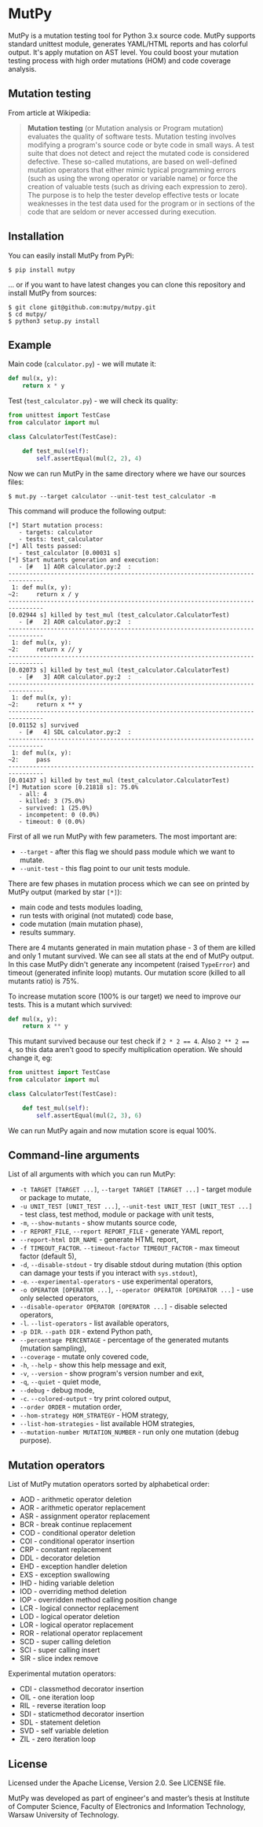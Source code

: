 MutPy
=====

MutPy is a mutation testing tool for Python 3.x source code. MutPy
supports standard unittest module, generates YAML/HTML reports and has
colorful output. It's apply mutation on AST level. You could boost your
mutation testing process with high order mutations (HOM) and code
coverage analysis.

Mutation testing
----------------

From article at Wikipedia:

> **Mutation testing** (or Mutation analysis or Program mutation)
> evaluates the quality of software tests. Mutation testing involves
> modifying a program's source code or byte code in small ways. A test
> suite that does not detect and reject the mutated code is considered
> defective. These so-called mutations, are based on well-defined
> mutation operators that either mimic typical programming errors (such
> as using the wrong operator or variable name) or force the creation of
> valuable tests (such as driving each expression to zero). The purpose
> is to help the tester develop effective tests or locate weaknesses in
> the test data used for the program or in sections of the code that are
> seldom or never accessed during execution.

Installation
------------

You can easily install MutPy from PyPi:

```
$ pip install mutpy
```

... or if you want to have latest changes you can clone this repository
and install MutPy from sources:

```
$ git clone git@github.com:mutpy/mutpy.git
$ cd mutpy/
$ python3 setup.py install
```

Example
-------

Main code (`calculator.py`) - we will mutate it:

```python
def mul(x, y):
    return x * y
```

Test (`test_calculator.py`) - we will check its quality:

```python
from unittest import TestCase
from calculator import mul

class CalculatorTest(TestCase):

    def test_mul(self):
        self.assertEqual(mul(2, 2), 4)
```

Now we can run MutPy in the same directory where we have our sources
files:

```
$ mut.py --target calculator --unit-test test_calculator -m
```

This command will produce the following output:

```
[*] Start mutation process:
   - targets: calculator
   - tests: test_calculator
[*] All tests passed:
   - test_calculator [0.00031 s]
[*] Start mutants generation and execution:
   - [#   1] AOR calculator.py:2  :
--------------------------------------------------------------------------------
 1: def mul(x, y):
~2:     return x / y
--------------------------------------------------------------------------------
[0.02944 s] killed by test_mul (test_calculator.CalculatorTest)
   - [#   2] AOR calculator.py:2  :
--------------------------------------------------------------------------------
 1: def mul(x, y):
~2:     return x // y
--------------------------------------------------------------------------------
[0.02073 s] killed by test_mul (test_calculator.CalculatorTest)
   - [#   3] AOR calculator.py:2  :
--------------------------------------------------------------------------------
 1: def mul(x, y):
~2:     return x ** y
--------------------------------------------------------------------------------
[0.01152 s] survived
   - [#   4] SDL calculator.py:2  :
--------------------------------------------------------------------------------
 1: def mul(x, y):
~2:     pass
--------------------------------------------------------------------------------
[0.01437 s] killed by test_mul (test_calculator.CalculatorTest)
[*] Mutation score [0.21818 s]: 75.0%
   - all: 4
   - killed: 3 (75.0%)
   - survived: 1 (25.0%)
   - incompetent: 0 (0.0%)
   - timeout: 0 (0.0%)
```

First of all we run MutPy with few parameters. The most important are:

- `--target` - after this flag we should pass module which we want to
  mutate.
- `--unit-test` - this flag point to our unit tests module.

There are few phases in mutation process which we can see on printed by
MutPy output (marked by star `[*]`):

- main code and tests modules loading,
- run tests with original (not mutated) code base,
- code mutation (main mutation phase),
- results summary.

There are 4 mutants generated in main mutation phase - 3 of them are
killed and only 1 mutant survived. We can see all stats at the end of
MutPy output. In this case MutPy didn't generate any incompetent (raised
`TypeError`) and timeout (generated infinite loop) mutants. Our mutation
score (killed to all mutants ratio) is 75%.

To increase mutation score (100% is our target) we need to improve our
tests. This is a mutant which survived:

```python
def mul(x, y):
    return x ** y
```

This mutant survived because our test check if `2 * 2 == 4`. Also
`2 ** 2 == 4`, so this data aren't good to specify multiplication
operation. We should change it, eg:

```python
from unittest import TestCase
from calculator import mul

class CalculatorTest(TestCase):

    def test_mul(self):
        self.assertEqual(mul(2, 3), 6)
```

We can run MutPy again and now mutation score is equal 100%.

Command-line arguments
----------------------

List of all arguments with which you can run MutPy:

- `-t TARGET [TARGET ...]`, `--target TARGET [TARGET ...]` - target
  module or package to mutate,
- `-u UNIT_TEST [UNIT_TEST ...]`,
  `--unit-test UNIT_TEST [UNIT_TEST ...]` - test class, test method,
  module or package with unit tests,
- `-m`, `--show-mutants` - show mutants source code,
- `-r REPORT_FILE`, `--report REPORT_FILE` - generate YAML report,
- `--report-html DIR_NAME` - generate HTML report,
- `-f TIMEOUT_FACTOR`. `--timeout-factor TIMEOUT_FACTOR` - max timeout
  factor (default 5),
- `-d`, `--disable-stdout` - try disable stdout during mutation (this
  option can damage your tests if you interact with `sys.stdout`),
- `-e`. `--experimental-operators` - use experimental operators,
- `-o OPERATOR [OPERATOR ...]`, `--operator OPERATOR [OPERATOR ...]` -
  use only selected operators,
- `--disable-operator OPERATOR [OPERATOR ...]` - disable selected
  operators,
- `-l`. `--list-operators` - list available operators,
- `-p DIR`. `--path DIR` - extend Python path,
- `--percentage PERCENTAGE` - percentage of the generated mutants
  (mutation sampling),
- `--coverage` - mutate only covered code,
- `-h`, `--help` - show this help message and exit,
- `-v`, `--version` - show program's version number and exit,
- `-q`, `--quiet` - quiet mode,
- `--debug` - debug mode,
- `-c`. `--colored-output` - try print colored output,
- `--order ORDER` - mutation order,
- `--hom-strategy HOM_STRATEGY` - HOM strategy,
- `--list-hom-strategies` - list available HOM strategies,
- `--mutation-number MUTATION_NUMBER` - run only one mutation (debug
  purpose).

Mutation operators
------------------

List of MutPy mutation operators sorted by alphabetical order:

- AOD - arithmetic operator deletion
- AOR - arithmetic operator replacement
- ASR - assignment operator replacement
- BCR - break continue replacement
- COD - conditional operator deletion
- COI - conditional operator insertion
- CRP - constant replacement
- DDL - decorator deletion
- EHD - exception handler deletion
- EXS - exception swallowing
- IHD - hiding variable deletion
- IOD - overriding method deletion
- IOP - overridden method calling position change
- LCR - logical connector replacement
- LOD - logical operator deletion
- LOR - logical operator replacement
- ROR - relational operator replacement
- SCD - super calling deletion
- SCI - super calling insert
- SIR - slice index remove

Experimental mutation operators:

- CDI - classmethod decorator insertion
- OIL - one iteration loop
- RIL - reverse iteration loop
- SDI - staticmethod decorator insertion
- SDL - statement deletion
- SVD - self variable deletion
- ZIL - zero iteration loop

License
-------

Licensed under the Apache License, Version 2.0. See LICENSE file.

MutPy was developed as part of engineer's and master’s thesis at
Institute of Computer Science, Faculty of Electronics and Information
Technology, Warsaw University of Technology.